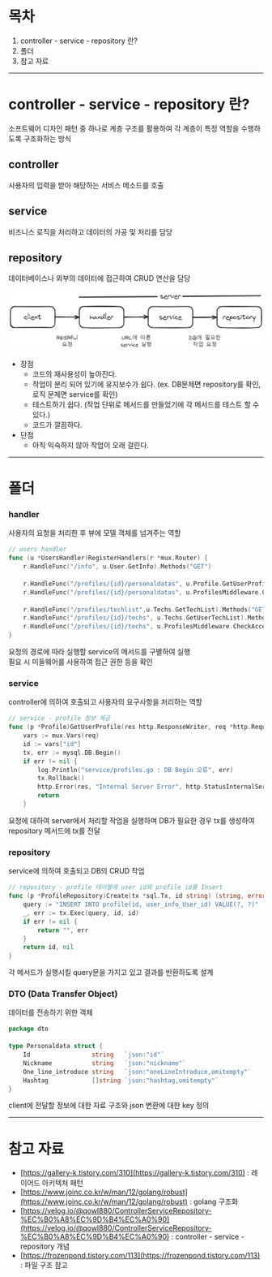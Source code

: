# 목차
1. controller - service - repository 란?
2. 폴더
3. 참고 자료

-----
# controller - service - repository 란?
소프트웨어 디자인 패턴 중 하나로 계층 구조를 활용하여 각 계층이 특정 역할을 수행하도록 구조화하는 방식
## controller
사용자의 입력을 받아 해당하는 서비스 메소드를 호출

## service
비즈니스 로직을 처리하고 데이터의 가공 및 처리를 담당

## repository
데이터베이스나 외부의 데이터에 접근하여 CRUD 연산을 담당

<img src = "/assets/Pasted image 20240204011033.png">

- 장점
	- 코드의 재사용성이 높아진다.
	- 작업이 분리 되어 있기에 유지보수가 쉽다. (ex. DB문제면 repository를 확인, 로직 문제면 service를 확인)
	- 테스트하기 쉽다. (작업 단위로 메서드를 만들었기에 각 메서드를 테스트 할 수 있다.)
	- 코드가 깔끔하다.
- 단점
	- 아직 익숙하지 않아 작업이 오래 걸린다.

-----

# 폴더
### handler
사용자의 요청을 처리한 후 뷰에 모델 객체를 넘겨주는 역할
``` go
// users handler
func (u *UsersHandler)RegisterHandlers(r *mux.Router) {
	r.HandleFunc("/info", u.User.GetInfo).Methods("GET")
	
    r.HandleFunc("/profiles/{id}/personaldatas", u.Profile.GetUserProfile).Methods("GET")
	r.HandleFunc("/profiles/{id}/personaldatas", u.ProfilesMiddleware.CheckAccess(u.Profile.UpdateUserProfile)).Methods("PUT")
	
    r.HandleFunc("/profiles/techlist",u.Techs.GetTechList).Methods("GET")
	r.HandleFunc("/profiles/{id}/techs", u.Techs.GetUserTechList).Methods("GET")
	r.HandleFunc("/profiles/{id}/techs", u.ProfilesMiddleware.CheckAccess(u.Techs.UpdateUserTechList)).Methods("PUT")
}
```
요청의 경로에 따라 실행할 service의 메서드를 구별하여 실행   
필요 시 미들웨어를 사용하여 접근 권한 등을 확인
### service
controller에 의하여 호출되고 사용자의 요구사항을 처리하는 역할
``` go
// service - profile 정보 제공
func (p *Profile)GetUserProfile(res http.ResponseWriter, req *http.Request) {
	vars := mux.Vars(req)
	id := vars["id"]
	tx, err := mysql.DB.Begin()
	if err != nil {
		log.Println("service/profiles.go : DB Begin 오류", err)
		tx.Rollback()
		http.Error(res, "Internal Server Error", http.StatusInternalServerError)
		return
	}
```
요청에 대하여 server에서 처리할 작업을 실행하며 DB가 필요한 경우 tx를 생성하여 repository 메서드에 tx를 전달
### repository
service에 의하여 호출되고 DB의 CRUD 작업
``` go
// repository - profile 테이블에 user id와 profile id를 Insert
func (p *ProfileRepository)Create(tx *sql.Tx, id string) (string, error) {
	query := "INSERT INTO profile(id, user_info_User_id) VALUE(?, ?)"
	_, err := tx.Exec(query, id, id)
	if err != nil {
		return "", err
	}
	return id, nil
}
```
각 메서드가 실행시킬 query문을 가지고 있고 결과를 반환하도록 설계
### DTO (Data Transfer Object)
데이터를 전송하기 위한 객체
``` go
package dto

type Personaldata struct {
	Id                 string   `json:"id"`
	Nickname           string   `json:"nickname"`
	One_line_introduce string   `json:"oneLineIntroduce,omitempty"`
	Hashtag            []string `json:"hashtag,omitempty"`
}
```
client에 전달할 정보에 대한 자료 구조와 json 변환에 대한 key 정의

-----

# 참고 자료
- [https://gallery-k.tistory.com/310](https://gallery-k.tistory.com/310) : 레이어드 아키텍처 패턴
- [https://www.joinc.co.kr/w/man/12/golang/robust](https://www.joinc.co.kr/w/man/12/golang/robust) : golang 구조화
- [https://velog.io/@qowl880/ControllerServiceRepository-%EC%B0%A8%EC%9D%B4%EC%A0%90](https://velog.io/@qowl880/ControllerServiceRepository-%EC%B0%A8%EC%9D%B4%EC%A0%90) : controller - service - repository 개념
- [https://frozenpond.tistory.com/113](https://frozenpond.tistory.com/113) : 파일 구조 참고